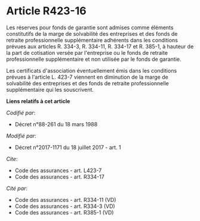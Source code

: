 # Article R423-16

Les réserves pour fonds de garantie sont admises comme éléments constitutifs de la marge de solvabilité des entreprises et
des fonds de retraite professionnelle supplémentaire adhérents dans les conditions prévues aux articles R. 334-3, R. 334-11,
R. 334-17 et R. 385-1, à hauteur de la part de cotisation versée par l'entreprise ou le fonds de retraite professionnelle
supplémentaire et non utilisée par le fonds de garantie.

Les certificats d'association éventuellement émis dans les conditions prévues à l'article L. 423-7 viennent en diminution de
la marge de solvabilité des entreprises et des fonds de retraite professionnelle supplémentaire qui les souscrivent.

**Liens relatifs à cet article**

_Codifié par_:

  - Décret n°88-261 du 18 mars 1988

_Modifié par_:

  - Décret n°2017-1171 du 18 juillet 2017 - art. 1

_Cite_:

  - Code des assurances - art. L423-7
  - Code des assurances - art. R334-17

_Cité par_:

  - Code des assurances - art. R334-11 (VD)
  - Code des assurances - art. R334-3 (VD)
  - Code des assurances - art. R385-1 (VD)
